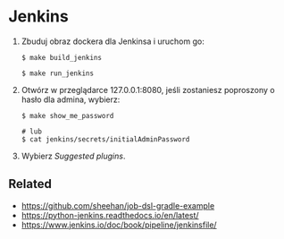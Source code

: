 # Jenkins

1. Zbuduj obraz dockera dla Jenkinsa i uruchom go:

   ```
   $ make build_jenkins

   $ make run_jenkins
   ```

2. Otwórz w przeglądarce 127.0.0.1:8080, jeśli zostaniesz poproszony o hasło dla admina, wybierz:

   ```
   $ make show_me_password
   
   # lub
   $ cat jenkins/secrets/initialAdminPassword
   ```

3. Wybierz *Suggested plugins*.

## Related

- https://github.com/sheehan/job-dsl-gradle-example
- https://python-jenkins.readthedocs.io/en/latest/
- https://www.jenkins.io/doc/book/pipeline/jenkinsfile/
